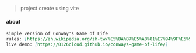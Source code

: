 > project create using vite

#### about

```md
simple version of Conway's Game of Life
rules: [https://zh.wikipedia.org/zh-tw/%E5%BA%B7%E5%A8%81%E7%94%9F%E5%91%BD%E6%B8%B8%E6%88%8F]
live demo: [https://0126cloud.github.io/conways-game-of-life/]
```